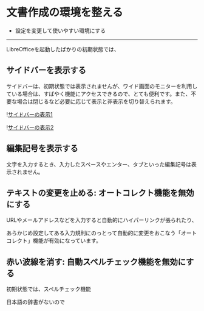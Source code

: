 # 文書作成の環境を整える

- 設定を変更して使いやすい環境にする

----

LibreOfficeを起動したばかりの初期状態では、





## サイドバーを表示する

サイドバーは、初期状態では表示されませんが、ワイド画面のモニターを利用している場合は、すばやく機能にアクセスできるので、とても便利です。また、不要な場合は閉じるなど必要に応じて表示と非表示を切り替えられます。

\![サイドバーの表示1](../files/writer-sidebar1.png)

\![サイドバーの表示2](../files/writer-sidebar2.png)


## 編集記号を表示する

文字を入力するとき、入力したスペースやエンター、タブといった編集記号は表示されません。



## テキストの変更を止める: オートコレクト機能を無効にする


URLやメールアドレスなどを入力すると自動的にハイパーリンクが張られたり、

あらかじめ設定してある入力規則にのっとって自動的に変更をおこなう「オートコレクト」機能が有効になっています。


## 赤い波線を消す: 自動スペルチェック機能を無効にする

初期状態では、スペルチェック機能

日本語の辞書がないので






